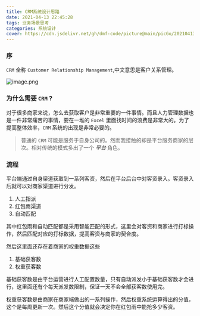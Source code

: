 ```yaml
---
title: CRM系统设计思路
date: 2021-04-13 22:45:28
tags: 业务场景思考
categories: 系统设计
cover: https://cdn.jsdelivr.net/gh/dmf-code/picture@main/picGo/20210413224609.jpeg
---
```


### 序

`CRM` 全称 `Customer Relationship Management`,中文意思是客户关系管理。

![image.png](https://cdn.jsdelivr.net/gh/dmf-code/picture@main/picGo/20210413224708.png)

### 为什么需要 `CRM` ?

对于很多商家来说，怎么去获取客户是非常重要的一件事情。而且人力管理数据也是一件非常痛苦的事情，要在一堆的 `Excel` 里面找时间的浪费是非常大的。为了提高整体效率，`CRM` 系统的出现是非常必要的。

> 普通的 `CRM` 可能是服务于自身公司的。然而我接触的却是平台服务商家的层次。相对传统的模式多出了一个 **_平台_** 角色。

### 流程

平台端通过自身渠道获取到一系列客资，然后在平台后台中对客资录入。客资录入后就可以对商家渠道进行分发。

1. 人工指派
2. 红包雨渠道
3. 自动匹配

其中红包雨和自动匹配都是采用智能匹配的形式，这里会对客资和商家进行打标操作，然后匹配对应的打标数据，提高客资与商家的契合度。

然后这里面还存在着商家的权重数据这些

1. 基础获客数
2. 权重获客数

基础获客数是由平台运营进行人工配置数量，只有自动派发小于基础获客数才会进行，这里面还有个每天派发数限制，保证一天不会全部获客数使用完。

权重获客数是由商家在商家端做出的一系列操作，然后权重系统运算得出的分值，这个是每周更新一次。然后这个分值就会决定你在红包雨中能抢多少客资。
